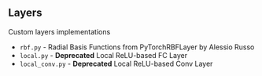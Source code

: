 ## Layers
Custom layers implementations
- `rbf.py` - Radial Basis Functions from PyTorchRBFLayer by Alessio Russo
- `local.py` - **Deprecated** Local ReLU-based FC Layer
- `local_conv.py` - **Deprecated** Local ReLU-based Conv Layer